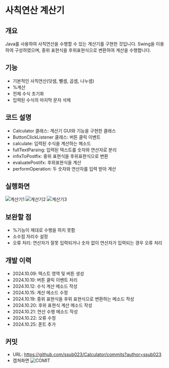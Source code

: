 # 사칙연산 계산기

## 개요

Java를 사용하여 사칙연산을 수행할 수 있는 계산기를 구현한 것입니다. Swing을 이용하여 구성하였으며, 중위 표현식을 후위표현식으로 변환하여 계산을 수행합니다.

## 기능
* 기본적인 사칙연산(덧셈, 뺄셈, 곱셈, 나누셈)
* %계산
* 전체 수식 초기화
* 입력된 수식의 마지막 문자 삭제

## 코드 설명
* Calculator 클래스: 계산기 GUI와 기능을 구현한 클래스
* ButtonClickListener 클래스: 버튼 클릭 이벤트
* calculate: 입력된 수식을 계산하는 메소드
* fullTextParsing: 입력된 텍스트를 숫자와 연산자로 분리
* infixToPostfix: 중위 표현식을 후위표현식으로 변환
* evaluatePostifx: 후위표현식을 계산
* performOperation: 두 숫자와 연산자를 입력 받아 계산

## 실행화면
![계산기1](https://github.com/user-attachments/assets/1476b900-ff30-4126-93fd-d6aeecf2dc79)
![계산기2](https://github.com/user-attachments/assets/cfeca51b-e8b9-4794-b913-99655e6f7ded)
![계산기3](https://github.com/user-attachments/assets/a6b5b611-9632-419b-a5ef-c6bdd18f9f46)

## 보완할 점
* %기능이 제대로 수행을 하지 못함
* 소수점 자리수 설정
* 오류 처리: 연산자가 잘못 입력되거나 숫자 없이 연산자가 입력되는 경우 오류 처리

## 개발 이력
* 2024.10.09: 텍스트 영역 및 버튼 생성
* 2024.10.10: 버튼 클릭 이벤트 처리
* 2024.10.12: 수식 계산 메소드 작성
* 2024.10.15: 계산 메소드 수정
* 2024.10.19: 중위 표현식을 후위 표현식으로 변환하는 메소드 작성
* 2024.10.20: 후위 표현식 계산 메소드 작성
* 2024.10.21: 연산 수행 메소드 작성
* 2024.10.22: 오류 수정
* 2024.10.25: 폰트 추가


## 커밋
* URL: https://github.com/ssub023/Calculator/commits?author=ssub023
* 캡쳐화면
![COMIT](https://github.com/user-attachments/assets/c99cb12e-d440-4f12-bdac-85ca403ac8e6)
